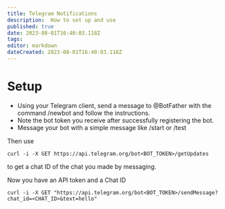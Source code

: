 ```yaml
---
title: Telegram Notifications
description:  How to set up and use
published: true
date: 2023-08-01T16:40:03.118Z
tags: 
editor: markdown
dateCreated: 2023-08-01T16:40:03.118Z
---
```


# Setup

- Using your Telegram client, send a message to @BotFather with the command /newbot and follow the instructions.
- Note the bot token you receive after successfully registering the bot.
- Message your bot with a simple message like /start or /test

Then use 
```
curl -i -X GET https://api.telegram.org/bot<BOT_TOKEN>/getUpdates
```

to get a chat ID of the chat you made by messaging.

Now you have an API token and a Chat ID

```
curl -i -X GET "https://api.telegram.org/bot<BOT_TOKEN>/sendMessage?chat_id=<CHAT_ID>&text=hello"
```


